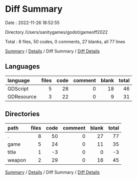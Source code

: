 # Diff Summary

Date : 2022-11-26 18:52:55

Directory /Users/sanitygames/godot/gameoff2022

Total : 8 files,  50 codes, 0 comments, 27 blanks, all 77 lines

[Summary](results.md) / [Details](details.md) / Diff Summary / [Diff Details](diff-details.md)

## Languages
| language | files | code | comment | blank | total |
| :--- | ---: | ---: | ---: | ---: | ---: |
| GDScript | 5 | 28 | 0 | 18 | 46 |
| GDResource | 3 | 22 | 0 | 9 | 31 |

## Directories
| path | files | code | comment | blank | total |
| :--- | ---: | ---: | ---: | ---: | ---: |
| . | 8 | 50 | 0 | 27 | 77 |
| game | 5 | 24 | 0 | 11 | 35 |
| title | 1 | -3 | 0 | 0 | -3 |
| weapon | 2 | 29 | 0 | 16 | 45 |

[Summary](results.md) / [Details](details.md) / Diff Summary / [Diff Details](diff-details.md)